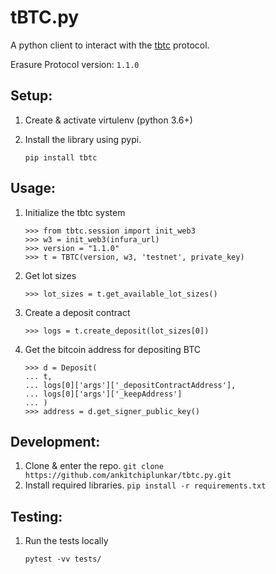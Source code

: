 # tBTC.py

A python client to interact with the [tbtc](https://tbtc.network/) protocol.

Erasure Protocol version: `1.1.0`


## Setup:
1. Create & activate virtulenv (python 3.6+)
2. Install the library using pypi. 

    ```
    pip install tbtc
    ```

## Usage:
1. Initialize the tbtc system
    ```
    >>> from tbtc.session import init_web3
    >>> w3 = init_web3(infura_url)
    >>> version = "1.1.0"
    >>> t = TBTC(version, w3, 'testnet', private_key)
    ```

2. Get lot sizes
    ```
    >>> lot_sizes = t.get_available_lot_sizes()
    ```

3. Create a deposit contract
    ```
    >>> logs = t.create_deposit(lot_sizes[0])
    ```

4. Get the bitcoin address for depositing BTC
    ```
    >>> d = Deposit(
    ... t, 
    ... logs[0]['args']['_depositContractAddress'],
    ... logs[0]['args']['_keepAddress']
    ... )
    >>> address = d.get_signer_public_key()
    ```

## Development:
1. Clone & enter the repo. `git clone https://github.com/ankitchiplunkar/tbtc.py.git`
2. Install required libraries. `pip install -r requirements.txt`

## Testing:
1. Run the tests locally 

    ```pytest -vv tests/```